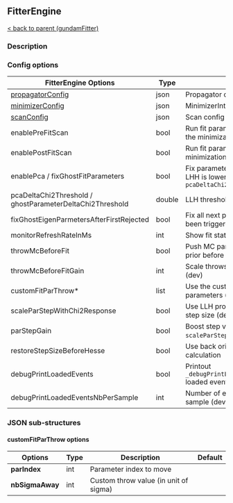 ## FitterEngine

[< back to parent (gundamFitter)](../applications/gundamFitter.md)

### Description

### Config options

| FitterEngine Options                                     | Type   | Description                                                                   | Default |
|----------------------------------------------------------|--------|-------------------------------------------------------------------------------|---------|
| [propagatorConfig](./Propagator.md)                      | json   | Propagator config                                                             |         |
| [minimizerConfig](./MinimizerInterface.md)               | json   | MinimizerInterface config                                                     |         |
| [scanConfig](./ParScanner.md)                            | json   | Scan config                                                                   |         |
| enablePreFitScan                                         | bool   | Run fit parameter scan right before the minimization                          | false   |
| enablePostFitScan                                        | bool   | Run fit parameter scan right after the minimization                           | false   |
| enablePca / fixGhostFitParameters                        | bool   | Fix parameter if the effect on stat LHH is lower than `pcaDeltaChi2Threshold` | false   |
| pcaDeltaChi2Threshold / ghostParameterDeltaChi2Threshold | double | LLH threshold for PCA                                                         | 1E-6    |
| fixGhostEigenParmetersAfterFirstRejected                 | bool   | Fix all next parameters once PCA has been triggered (dev)                     | false   |
| monitorRefreshRateInMs                                   | int    | Show fit stats every N milliseconds                                           | 500     |
| throwMcBeforeFit                                         | bool   | Push MC parameter away from their prior before fitting (dev)                  | false   |
| throwMcBeforeFitGain                                     | int    | Scale throws for MC parameters (dev)                                          | 1       |
| customFitParThrow*                                       | list   | Use the custom thrown values for parameters (dev)                             |         |
| scaleParStepWithChi2Response                             | bool   | Use LLH profile to scale parameter step size (dev)                            | false   |
| parStepGain                                              | bool   | Boost step value with `scaleParStepWithChi2Response` (dev)                    | 0.1     |
| restoreStepSizeBeforeHesse                               | bool   | Use back original step size for error calculation                             | false   |
| debugPrintLoadedEvents                                   | bool   | Printout `_debugPrintLoadedEventsNbPerSample_` loaded events  (dev)           | false   |
| debugPrintLoadedEventsNbPerSample                        | int    | Number of event to print for each sample (dev)                                | 10      |


### JSON sub-structures

#### customFitParThrow options

| Options         | Type | Description                           | Default |
|-----------------|------|---------------------------------------|---------|
| **parIndex**    | int  | Parameter index to move               |         |
| **nbSigmaAway** | int  | Custom throw value (in unit of sigma) |         |

